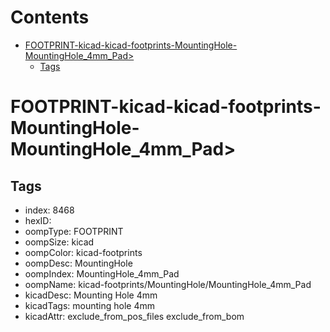 



Contents
========

* [FOOTPRINT-kicad-kicad-footprints-MountingHole-MountingHole_4mm_Pad>](#footprint-kicad-kicad-footprints-mountinghole-mountinghole_4mm_pad)
	* [Tags](#tags)

# FOOTPRINT-kicad-kicad-footprints-MountingHole-MountingHole_4mm_Pad>

## Tags

- index: 8468
- hexID: 
- oompType: FOOTPRINT
- oompSize: kicad
- oompColor: kicad-footprints
- oompDesc: MountingHole
- oompIndex: MountingHole_4mm_Pad
- oompName: kicad-footprints/MountingHole/MountingHole_4mm_Pad
- kicadDesc: Mounting Hole 4mm
- kicadTags: mounting hole 4mm
- kicadAttr: exclude_from_pos_files exclude_from_bom
